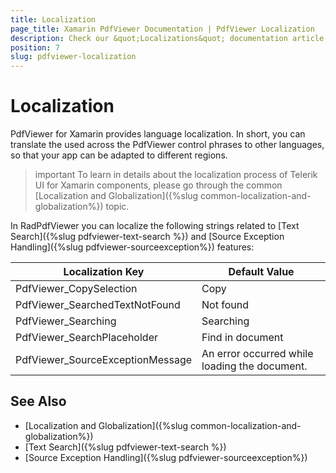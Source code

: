 ```yaml
---
title: Localization
page_title: Xamarin PdfViewer Documentation | PdfViewer Localization
description: Check our &quot;Localizations&quot; documentation article for Telerik PdfViewer for Xamarin control.
position: 7
slug: pdfviewer-localization
---
```


# Localization #

PdfViewer for Xamarin provides language localization. In short, you can translate the used across the PdfViewer control phrases to other languages, so that your app can be adapted to different regions.

>important To learn in details about the localization process of Telerik UI for Xamarin components, please go through the common [Localization and Globalization]({%slug common-localization-and-globalization%}) topic.

In RadPdfViewer you can localize the following strings related to [Text Search]({%slug pdfviewer-text-search %}) and [Source Exception Handling]({%slug pdfviewer-sourceexception%}) features:

| Localization Key | Default Value |
| -----------------| ------------- |
| PdfViewer_CopySelection | Copy | 
| PdfViewer_SearchedTextNotFound | Not found |
| PdfViewer_Searching | Searching |
| PdfViewer_SearchPlaceholder | Find in document |
| PdfViewer_SourceExceptionMessage | An error occurred while loading the document. |
	
## See Also

- [Localization and Globalization]({%slug common-localization-and-globalization%})
- [Text Search]({%slug pdfviewer-text-search %})
- [Source Exception Handling]({%slug pdfviewer-sourceexception%})
